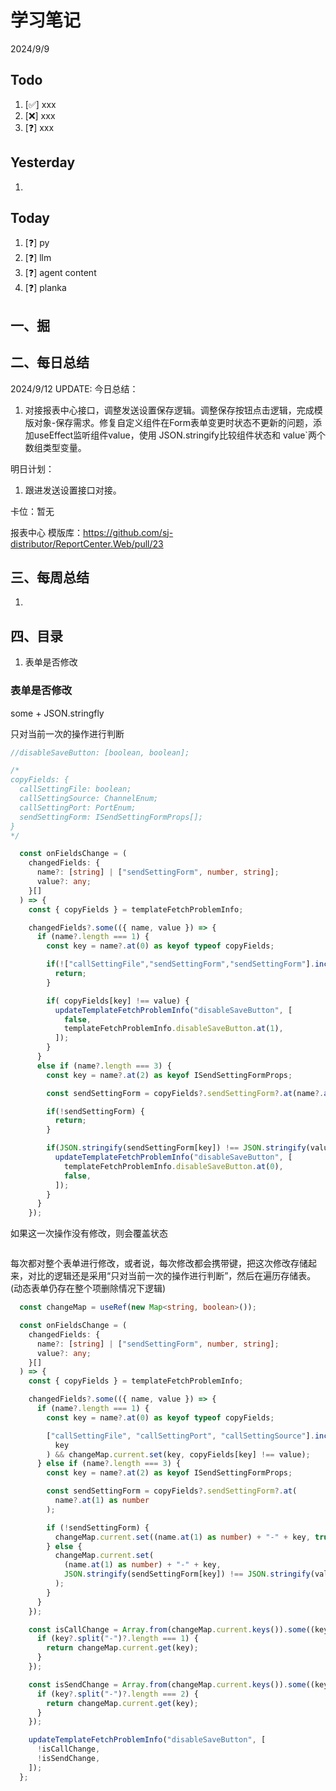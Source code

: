 # 学习笔记

2024/9/9

## Todo

1. [✅] xxx
2. [❌] xxx
3. [❓] xxx

## Yesterday

1.

## Today

1. [❓] py
2. [❓] llm
3. [❓] agent content
4. [❓] planka

## 一、掘

## 二、每日总结

2024/9/12 UPDATE:
今日总结：

1. 对接报表中心接口，调整发送设置保存逻辑。调整保存按钮点击逻辑，完成模版对象-保存需求。修复自定义组件在Form表单变更时状态不更新的问题，添加useEffect监听组件value，使用 JSON.stringify比较组件状态和 value`两个数组类型变量。

明日计划：

1. 跟进发送设置接口对接。



卡位：暂无

报表中心 模版库：https://github.com/sj-distributor/ReportCenter.Web/pull/23

## 三、每周总结

1.



## 四、目录

1. 表单是否修改



### 表单是否修改

some + JSON.stringfly

只对当前一次的操作进行判断

~~~ts
//disableSaveButton: [boolean, boolean];

/*
copyFields: {
  callSettingFile: boolean;
  callSettingSource: ChannelEnum;
  callSettingPort: PortEnum;
  sendSettingForm: ISendSettingFormProps[];
}
*/

  const onFieldsChange = (
    changedFields: {
      name?: [string] | ["sendSettingForm", number, string];
      value?: any;
    }[]
  ) => {
    const { copyFields } = templateFetchProblemInfo;

    changedFields?.some(({ name, value }) => {
      if (name?.length === 1) {
        const key = name?.at(0) as keyof typeof copyFields;

        if(!["callSettingFile","sendSettingForm","sendSettingForm"].includes(key)) {
          return;
        }

        if( copyFields[key] !== value) {
          updateTemplateFetchProblemInfo("disableSaveButton", [
            false,
            templateFetchProblemInfo.disableSaveButton.at(1),
          ]);
        }
      } 
      else if (name?.length === 3) {
        const key = name?.at(2) as keyof ISendSettingFormProps;

        const sendSettingForm = copyFields?.sendSettingForm?.at(name?.at(1) as number);

        if(!sendSettingForm) {
          return;
        }

        if(JSON.stringify(sendSettingForm[key]) !== JSON.stringify(value)) {
          updateTemplateFetchProblemInfo("disableSaveButton", [
            templateFetchProblemInfo.disableSaveButton.at(0),
            false,
          ]);
        }
      }
    });
~~~



如果这一次操作没有修改，则会覆盖状态

```ts
```





每次都对整个表单进行修改，或者说，每次修改都会携带键，把这次修改存储起来，对比的逻辑还是采用“只对当前一次的操作进行判断”，然后在遍历存储表。(动态表单仍存在整个项删除情况下逻辑)

~~~ts
  const changeMap = useRef(new Map<string, boolean>());

  const onFieldsChange = (
    changedFields: {
      name?: [string] | ["sendSettingForm", number, string];
      value?: any;
    }[]
  ) => {
    const { copyFields } = templateFetchProblemInfo;

    changedFields?.some(({ name, value }) => {
      if (name?.length === 1) {
        const key = name?.at(0) as keyof typeof copyFields;

        ["callSettingFile", "callSettingPort", "callSettingSource"].includes(
          key
        ) && changeMap.current.set(key, copyFields[key] !== value);
      } else if (name?.length === 3) {
        const key = name?.at(2) as keyof ISendSettingFormProps;

        const sendSettingForm = copyFields?.sendSettingForm?.at(
          name?.at(1) as number
        );

        if (!sendSettingForm) {
          changeMap.current.set((name.at(1) as number) + "-" + key, true);
        } else {
          changeMap.current.set(
            (name.at(1) as number) + "-" + key,
            JSON.stringify(sendSettingForm[key]) !== JSON.stringify(value)
          );
        }
      }
    });

    const isCallChange = Array.from(changeMap.current.keys()).some((key) => {
      if (key?.split("-")?.length === 1) {
        return changeMap.current.get(key);
      }
    });

    const isSendChange = Array.from(changeMap.current.keys()).some((key) => {
      if (key?.split("-")?.length === 2) {
        return changeMap.current.get(key);
      }
    });

    updateTemplateFetchProblemInfo("disableSaveButton", [
      !isCallChange,
      !isSendChange,
    ]);
  };
~~~







